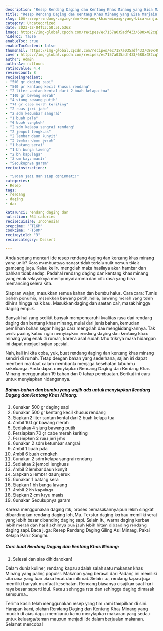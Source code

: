 ```yaml
---
description: "Resep Rendang Daging dan Kentang Khas Minang yang Bisa Manjain Lidah"
title: "Resep Rendang Daging dan Kentang Khas Minang yang Bisa Manjain Lidah"
slug: 160-resep-rendang-daging-dan-kentang-khas-minang-yang-bisa-manjain-lidah
category: Uncategorized
date: 2023-02-04T23:50:50.536Z
image: https://img-global.cpcdn.com/recipes/ec7157a035adf433/680x482cq70/rendang-daging-dan-kentang-khas-minang-foto-resep-utama.jpg
hideToc: false
enableToc: true
enableTocContent: false
thumbnail: https://img-global.cpcdn.com/recipes/ec7157a035adf433/680x482cq70/rendang-daging-dan-kentang-khas-minang-foto-resep-utama.jpg
cover: https://img-global.cpcdn.com/recipes/ec7157a035adf433/680x482cq70/rendang-daging-dan-kentang-khas-minang-foto-resep-utama.jpg
author: Admin
authorAv: notfound
ratingvalue: 4.4
reviewcount: 8
recipeingredient:
- "500 gr daging sapi"
- "500 gr kentang kecil khusus rendang"
- "2 liter santan kental dari 2 buah kelapa tua"
- "100 gr bawang merah"
- "4 siung bawang putih"
- "70 gr cabe merah keriting"
- "2 ruas jari jahe"
- "2 sdm ketumbar sangrai"
- "1 buah pala"
- "6 buah cengkeh"
- "2 sdm kelapa sangrai rendang"
- "2 jempol lengkuas"
- "2 lembar daun kunyit"
- "5 lembar daun jeruk"
- "1 batang serai"
- "1 bh bunga lawang"
- "2 bh kapulaga"
- "2 cm kayu manis"
- "Secukupnya garam"
recipeinstructions:

- "Sudah jadi dan siap dinikmati!"
categories:
- Resep
tags:
- rendang
- daging
- dan

katakunci: rendang daging dan 
nutrition: 264 calories
recipecuisine: Indonesian
preptime: "PT16M"
cooktime: "PT50M"
recipeyield: "3"
recipecategory: Dessert

---
```





Anda sedang mencari ide resep rendang daging dan kentang khas minang yang unik? Cara membuatnya sangat tidak terlalu sulit namun tidak gampang juga. Kalau keliru mengolah maka hasilnya akan hambar dan bahkan tidak sedap. Padahal rendang daging dan kentang khas minang yang enak selayaknya mempunyai aroma dan cita rasa yang bisa memancing selera Kita.





Siapkan wajan, masukkan semua bahan dan bumbu halus. Cara cara: Tumis bahan penumis, masukkan bawang putih, halia, bawang merah yang telah dihiris hingga naik bau. Masukkan daging dan santan cair, masak hingga daging empuk.

Banyak hal yang sedikit banyak mempengaruhi kualitas rasa dari rendang daging dan kentang khas minang, mulai dari jenis bahan, kemudian pemilihan bahan segar hingga cara mengolah dan menghidangkannya. Tak perlu pusing kalau ingin menyiapkan rendang daging dan kentang khas minang yang enak di rumah, karena asal sudah tahu triknya maka hidangan ini dapat menjadi sajian spesial.






Nah, kali ini kita coba, yuk, buat rendang daging dan kentang khas minang sendiri di rumah. Tetap dengan bahan yang sederhana, sajian ini dapat memberi manfaat dalam membantu menjaga kesehatan tubuhmu sekeluarga. Anda dapat menyiapkan Rendang Daging dan Kentang Khas Minang menggunakan 19 bahan dan 0 tahap pembuatan. Berikut ini cara untuk menyiapkan hidangannya.

<!--inarticleads1-->

##### Bahan-bahan dan bumbu yang wajib ada untuk menyiapkan Rendang Daging dan Kentang Khas Minang:

1. Gunakan 500 gr daging sapi
1. Gunakan 500 gr kentang kecil khusus rendang
1. Siapkan 2 liter santan kental dari 2 buah kelapa tua
1. Ambil 100 gr bawang merah
1. Sediakan 4 siung bawang putih
1. Persiapkan 70 gr cabe merah keriting
1. Persiapkan 2 ruas jari jahe
1. Gunakan 2 sdm ketumbar sangrai
1. Ambil 1 buah pala
1. Ambil 6 buah cengkeh
1. Gunakan 2 sdm kelapa sangrai rendang
1. Sediakan 2 jempol lengkuas
1. Ambil 2 lembar daun kunyit
1. Siapkan 5 lembar daun jeruk
1. Gunakan 1 batang serai
1. Siapkan 1 bh bunga lawang
1. Ambil 2 bh kapulaga
1. Siapkan 2 cm kayu manis
1. Gunakan Secukupnya garam


Karena menggunakan daging itik, proses pemasakannya pun lebih singkat dibandingkan rendang daging loh, Ma. Tekstur daging kerbau memiliki serat yang lebih besar dibanding daging sapi. Selain itu, warna daging kerbau lebih merah dan hasil akhirnya pun jauh lebih hitam dibanding rendang daging sapi. Baca juga: Resep Rendang Daging Giling Asli Minang, Pakai Kelapa Parut Sangrai. 

<!--inarticleads2-->

##### Cara buat Rendang Daging dan Kentang Khas Minang:


1. Selesai dan siap dihidangkan!

Dalam dunia kuliner, rendang kapau adalah salah satu makanan khas Minang yang paling populer. Makanan yang berasal dari Padang ini memiliki cita rasa yang luar biasa lezat dan nikmat. Selain itu, rendang kapau juga memiliki banyak manfaat kesehatan. Rendang biasanya disajikan saat hari raya besar seperti Idul. Kacau sehingga rata dan sehingga daging dimasak sempurna.. 

Terima kasih telah menggunakan resep yang tim kami tampilkan di sini. Harapan kami, olahan Rendang Daging dan Kentang Khas Minang yang mudah di atas dapat membantu kamu menyiapkan makanan yang sedap untuk keluarga/teman maupun menjadi ide dalam berjualan makanan. Selamat mencoba!
